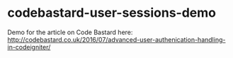 # codebastard-user-sessions-demo
Demo for the article on Code Bastard here: http://codebastard.co.uk/2016/07/advanced-user-authenication-handling-in-codeigniter/
